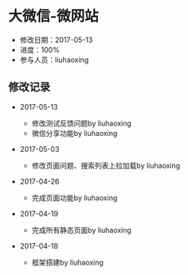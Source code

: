 # 大微信-微网站
- 修改日期：2017-05-13
- 进度：100%  
- 参与人员：liuhaoxing

## 修改记录
- 2017-05-13
    * 修改测试反馈问题by liuhaoxing
    * 微信分享功能by liuhaoxing

- 2017-05-03
    * 修改页面问题、搜索列表上拉加载by liuhaoxing

- 2017-04-26
    * 完成页面功能by liuhaoxing
    
- 2017-04-19
    * 完成所有静态页面by liuhaoxing
- 2017-04-18
    * 框架搭建by liuhaoxing


